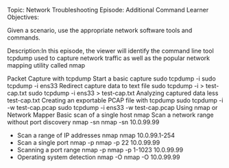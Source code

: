 Topic: Network Troubleshooting Episode: Additional Command Learner Objectives:

Given a scenario, use the appropriate network software tools and commands.

Description:In this episode, the viewer will identify the command line tool tcpdump used to capture network traffic as well as the popular network mapping utility called nmap

Packet Capture with tcpdump
Start a basic capture
sudo tcpdump -i <interfacename>
sudo tcpdump -i ens33
Redirect capture data to text file
sudo tcpdump -i <interfacename> > test-cap.txt
sudo tcpdump -i ens33 > test-cap.txt
Analyzing captured data
less test-cap.txt
Creating an exportable PCAP file with tcpdump
sudo tcpdump -i <interfacename> -w test-cap.pcap
sudo tcpdump -i ens33 -w test-cap.pcap
Using nmap or Network Mapper
Basic scan of a single host
nmap <IP address>
Scan a network range without port discovery
nmap -sn <IP address-range> nmap -sn 10.0.99.99
+ Scan a range of IP addresses
nmap <IP address-range> nmap 10.0.99.1-254
+ Scan a single port
nmap -p <portnumber> <IP address> nmap -p 22 10.0.99.99
+ Scanning a port range
nmap -p <port range> <IP address> nmap -p 1-1023 10.0.99.99
+ Operating system detection
nmap -O <IP Address> nmap -O 10.0.99.99